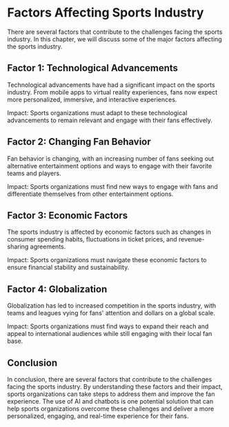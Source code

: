 Factors Affecting Sports Industry
===========================================================================

There are several factors that contribute to the challenges facing the sports industry. In this chapter, we will discuss some of the major factors affecting the sports industry.

Factor 1: Technological Advancements
------------------------------------

Technological advancements have had a significant impact on the sports industry. From mobile apps to virtual reality experiences, fans now expect more personalized, immersive, and interactive experiences.

Impact: Sports organizations must adapt to these technological advancements to remain relevant and engage with their fans effectively.

Factor 2: Changing Fan Behavior
-------------------------------

Fan behavior is changing, with an increasing number of fans seeking out alternative entertainment options and ways to engage with their favorite teams and players.

Impact: Sports organizations must find new ways to engage with fans and differentiate themselves from other entertainment options.

Factor 3: Economic Factors
--------------------------

The sports industry is affected by economic factors such as changes in consumer spending habits, fluctuations in ticket prices, and revenue-sharing agreements.

Impact: Sports organizations must navigate these economic factors to ensure financial stability and sustainability.

Factor 4: Globalization
-----------------------

Globalization has led to increased competition in the sports industry, with teams and leagues vying for fans' attention and dollars on a global scale.

Impact: Sports organizations must find ways to expand their reach and appeal to international audiences while still engaging with their local fan base.

Conclusion
----------

In conclusion, there are several factors that contribute to the challenges facing the sports industry. By understanding these factors and their impact, sports organizations can take steps to address them and improve the fan experience. The use of AI and chatbots is one potential solution that can help sports organizations overcome these challenges and deliver a more personalized, engaging, and real-time experience for their fans.
